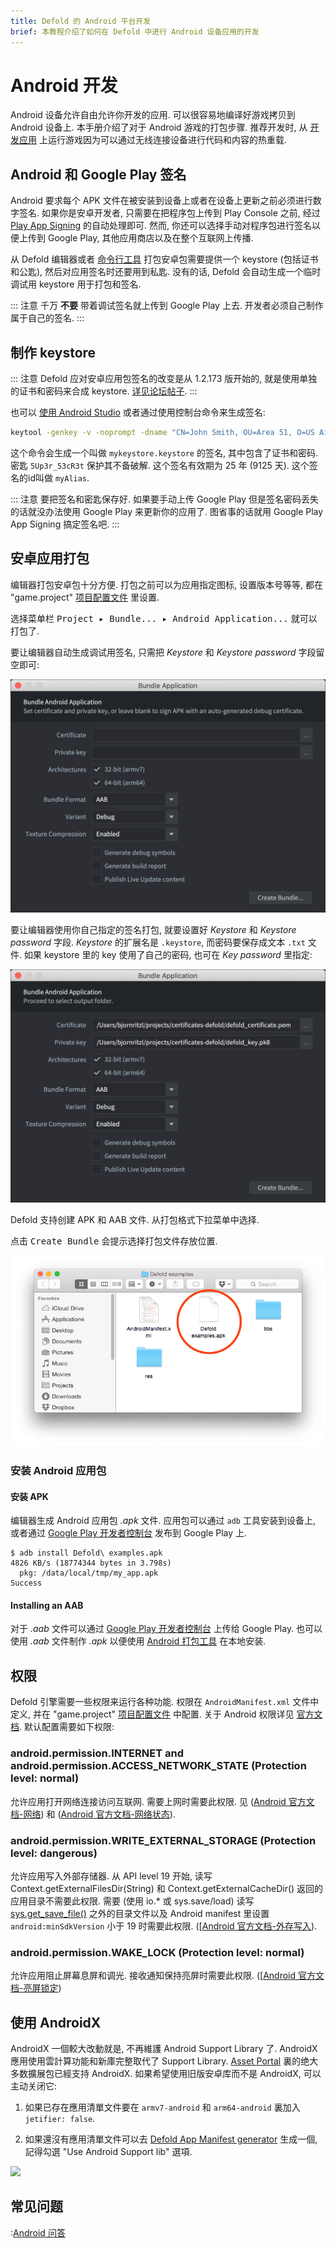 ```yaml
---
title: Defold 的 Android 平台开发
brief: 本教程介绍了如何在 Defold 中进行 Android 设备应用的开发
---
```


# Android 开发

Android 设备允许自由允许你开发的应用. 可以很容易地编译好游戏拷贝到 Android 设备上. 本手册介绍了对于 Android 游戏的打包步骤. 推荐开发时, 从 [开发应用](/manuals/dev-app) 上运行游戏因为可以通过无线连接设备进行代码和内容的热重载.

## Android 和 Google Play 签名

Android 要求每个 APK 文件在被安装到设备上或者在设备上更新之前必须进行数字签名. 如果你是安卓开发者, 只需要在把程序包上传到 Play Console 之前, 经过 [Play App Signing](https://developer.android.com/studio/publish/app-signing#app-signing-google-play) 的自动处理即可. 然而, 你还可以选择手动对程序包进行签名以便上传到 Google Play, 其他应用商店以及在整个互联网上传播.

从 Defold 编辑器或者 [命令行工具](/manuals/bob) 打包安卓包需要提供一个 keystore (包括证书和公匙), 然后对应用签名时还要用到私匙. 没有的话, Defold 会自动生成一个临时调试用 keystore 用于打包和签名.

::: 注意
千万 **不要** 带着调试签名就上传到 Google Play 上去. 开发者必须自己制作属于自己的签名.
:::

## 制作 keystore

::: 注意
Defold 应对安卓应用包签名的改变是从 1.2.173 版开始的, 就是使用单独的证书和密码来合成 keystore. [详见论坛帖子](https://forum.defold.com/t/upcoming-change-to-the-android-build-pipeline/66084).
:::

也可以 [使用 Android Studio](https://developer.android.com/studio/publish/app-signing#generate-key) 或者通过使用控制台命令来生成签名:

```bash
keytool -genkey -v -noprompt -dname "CN=John Smith, OU=Area 51, O=US Air Force, L=Unknown, ST=Nevada, C=US" -keystore mykeystore.keystore -storepass 5Up3r_53cR3t -alias myAlias -keyalg RSA -validity 9125
```

这个命令会生成一个叫做 `mykeystore.keystore` 的签名, 其中包含了证书和密码. 密匙 `5Up3r_53cR3t` 保护其不备破解. 这个签名有效期为 25 年 (9125 天). 这个签名的id叫做 `myAlias`.

::: 注意
要把签名和密匙保存好. 如果要手动上传 Google Play 但是签名密码丢失的话就没办法使用 Google Play 来更新你的应用了. 图省事的话就用 Google Play App Signing 搞定签名吧.
:::


## 安卓应用打包

编辑器打包安卓包十分方便. 打包之前可以为应用指定图标, 设置版本号等等, 都在 "game.project" [项目配置文件](/manuals/project-settings/#Android) 里设置.

选择菜单栏 <kbd>Project ▸ Bundle... ▸ Android Application...</kbd> 就可以打包了.

要让编辑器自动生成调试用签名, 只需把 *Keystore* 和 *Keystore password* 字段留空即可:

![Signing Android bundle](images/android/sign_bundle.png)

要让编辑器使用你自己指定的签名打包, 就要设置好 *Keystore* 和 *Keystore password* 字段. *Keystore* 的扩展名是 `.keystore`, 而密码要保存成文本 `.txt` 文件. 如果 keystore 里的 key 使用了自己的密码, 也可在 *Key password* 里指定:

![Signing Android bundle](images/android/sign_bundle2.png)

Defold 支持创建 APK 和 AAB 文件. 从打包格式下拉菜单中选择.

点击 <kbd>Create Bundle</kbd> 会提示选择打包文件存放位置.

![Android Application Package file](images/android/apk_file.png)

### 安装 Android 应用包

#### 安装 APK

编辑器生成 Android 应用包 *.apk* 文件. 应用包可以通过 `adb` 工具安装到设备上, 或者通过 [Google Play 开发者控制台](https://play.google.com/apps/publish/) 发布到 Google Play 上.

```
$ adb install Defold\ examples.apk
4826 KB/s (18774344 bytes in 3.798s)
  pkg: /data/local/tmp/my_app.apk
Success
```

#### Installing an AAB

对于 *.aab* 文件可以通过 [Google Play 开发者控制台](https://play.google.com/apps/publish/) 上传给 Google Play. 也可以使用 *.aab* 文件制作 *.apk* 以便使用 [Android 打包工具](https://developer.android.com/studio/command-line/bundletool) 在本地安装.

## 权限

Defold 引擎需要一些权限来运行各种功能. 权限在 `AndroidManifest.xml` 文件中定义, 并在 "game.project" [项目配置文件](/manuals/project-settings/#Android) 中配置. 关于 Android 权限详见 [官方文档](https://developer.android.com/guide/topics/permissions/overview). 默认配置需要如下权限:

### android.permission.INTERNET and android.permission.ACCESS_NETWORK_STATE (Protection level: normal)
允许应用打开网络连接访问互联网. 需要上网时需要此权限. 见 ([Android 官方文档-网络](https://developer.android.com/reference/android/Manifest.permission#INTERNET)) 和 ([Android 官方文档-网络状态](https://developer.android.com/reference/android/Manifest.permission#ACCESS_NETWORK_STATE)).

### android.permission.WRITE_EXTERNAL_STORAGE (Protection level: dangerous)
允许应用写入外部存储器. 从 API level 19 开始, 读写 Context.getExternalFilesDir(String) 和 Context.getExternalCacheDir() 返回的应用目录不需要此权限. 需要 (使用 io.* 或 sys.save/load) 读写 [sys.get_save_file()](/ref/sys/#sys.get_save_file:application_id-file_name) 之外的目录文件以及 Android manifest 里设置 `android:minSdkVersion` 小于 19 时需要此权限. ([[Android 官方文档-外存写入](https://developer.android.com/reference/android/Manifest.permission#WRITE_EXTERNAL_STORAGE)).

### android.permission.WAKE_LOCK (Protection level: normal)
允许应用阻止屏幕息屏和调光. 接收通知保持亮屏时需要此权限. ([[Android 官方文档-亮屏锁定](https://developer.android.com/reference/android/Manifest.permission#WAKE_LOCK))


## 使用 AndroidX
AndroidX 一個較大改動就是, 不再維護 Android Support Library 了. AndroidX 應用使用雲計算功能和新庫完整取代了 Support Library. [Asset Portal](/assets) 裏的绝大多数擴展包已經支持 AndroidX. 如果希望使用旧版安卓库而不是 AndroidX, 可以主动关闭它:

1. 如果已存在應用清單文件要在 `armv7-android` 和 `arm64-android` 裏加入 `jetifier: false`.

2. 如果還沒有應用清單文件可以去 [Defold App Manifest generator](https://britzl.github.io/manifestation/) 生成一個, 記得勾選 "Use Android Support lib" 選項.

![](images/android/enable_supportlibrary.png)

## 常见问题
:[Android 问答](../shared/android-faq.md)
